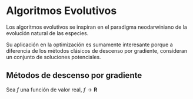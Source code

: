 # Algoritmos Evolutivos

Los algoritmos evolutivos se inspiran en el paradigma neodarwiniano de la evolución natural de las especies.

Su aplicación en la optimización es sumamente interesante porque a diferencia de los métodos clásicos de descenso por gradiente, consideran un conjunto de soluciones potenciales.

## Métodos de descenso por gradiente

Sea $f$ una función de valor real, $f \rightarrow \mathbf R$
